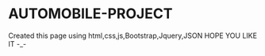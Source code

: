 # AUTOMOBILE-PROJECT
Created this page using html,css,js,Bootstrap,Jquery,JSON
HOPE YOU LIKE IT -_-
